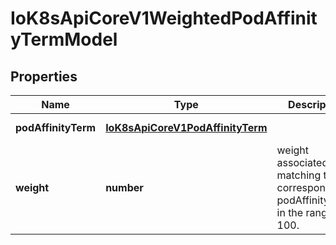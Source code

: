 # IoK8sApiCoreV1WeightedPodAffinityTermModel

## Properties

Name | Type | Description | Notes
------------ | ------------- | ------------- | -------------
**podAffinityTerm** | [**IoK8sApiCoreV1PodAffinityTerm**](IoK8sApiCoreV1PodAffinityTerm.md) |  | [default to undefined]
**weight** | **number** | weight associated with matching the corresponding podAffinityTerm, in the range 1-100. | [default to undefined]


